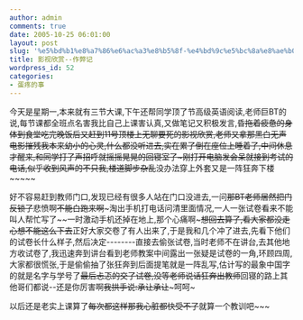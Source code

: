 ```yaml
---
author: admin
comments: true
date: 2005-10-25 06:01:00
layout: post
slug: '%e5%bd%b1%e8%a7%86%e6%ac%a3%e8%b5%8f-%e4%bd%9c%e5%bc%8a%e8%ae%b0'
title: 影视欣赏--作弊记
wordpress_id: 52
categories:
- 蛋疼的事
---
```


今天是星期一,本来就有三节大课,下午还帮同学顶了节高级英语阅读,老师巨BT的说,每节课都全班点名害我比自己上课害认真,又做笔记又积极发言,昏~~拖着疲惫的身体到食堂吃完晚饭后又赶到11号顶楼上无聊要死的影视欣赏,老师又拿那黑白无声电影摧残我本来幼小的心灵,什么都没听进去,实在累了倒在座位上睡着了,中间休息才醒来,和同学打了声招呼就摇摇晃晃的回寝室了~刚打开电脑发会呆就接到考试的电话,似乎收到风声的不只我,楼道脚步杂乱~~没办法穿上外套又是一阵狂奔下楼~~~~~




好不容易赶到教师门口,发现已经有很多人站在门口没进去,一问~~那BT老师居然把门反锁了~~悲愤啊~~不能白跑来啊~~~淘出手机打电话问清里面情况,一人一张试卷看来不能叫人帮忙写了~~一时激动手机还掉在地上,那个心痛啊~~~想回去算了,看大家都没走心想不能这么下去~~正好大家交卷了有人出来了,于是我和几个冲了进去,先看下他们的试卷长什么样子,然后决定--------直接去偷张试卷,当时老师不在讲台,去其他地方收试卷了,我迅速奔到讲台看到老师教案中间露出一张疑是试卷的一角,环顾四周,大家都很慌张,于是偷偷抽了张狂奔到后面提笔就是一阵乱写,估计写的最象中国字的就是名字与学号了~~最后忐忑的交了试卷,没等老师说话狂奔出教师~~回寝的路上其他哥们都说--还是你厉害啊~~我拱手说:承让承让~~~呵呵~







以后还是老实上课算了~~每次都这样那我心脏都快受不了~~就算一个教训吧~~~






